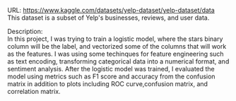 URL: https://www.kaggle.com/datasets/yelp-dataset/yelp-dataset/data
<br>This dataset is a subset of Yelp's businesses, reviews, and user data.

Description: 
<br>In this project, I was trying to train a logistic model, where the stars binary column will be the label, and vectorized some of the columns that will work as the features.
I was using some techinques for feature engineering such as text encoding, transforming categorical data into a numerical format, and sentiment analysis. After the logistic model
was trained, I evaluated the model using metrics such as F1 score and accuracy from the confusion matrix in addition to plots including ROC curve,confusion matrix, and correlation matrix.   

